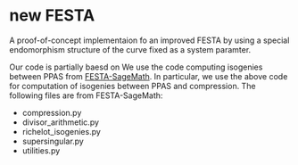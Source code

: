 # new FESTA

A proof-of-concept implementaion fo an improved FESTA by using a special endomorphism structure of the curve fixed as a system paramter.

Our code is partially baesd on 
We use the code computing isogenies between PPAS from
[FESTA-SageMath](https://github.com/FESTA-PKE/FESTA-SageMath/tree/main).
In particular, we use the above code for computation of isogenies between PPAS and compression.
The following files are from FESTA-SageMath:
- compression.py
- divisor_arithmetic.py
- richelot_isogenies.py
- supersingular.py
- utilities.py
